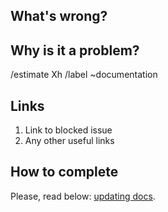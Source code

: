 ## What's wrong?

## Why is it a problem?

/estimate Xh
/label ~documentation


## Links

1. Link to blocked issue
2. Any other useful links


## How to complete

Please, read below: [updating docs](https://wemake.services/meta/rsdp/how-tasks-are-assigned#i-can-not-find-any-information-in-any-of-these-sources).
